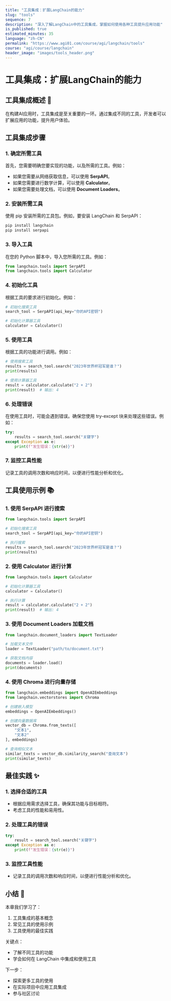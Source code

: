 ```yaml
---
title: "工具集成：扩展LangChain的能力"
slug: "tools"
sequence: 7
description: "深入了解LangChain中的工具集成，掌握如何使用各种工具提升应用功能"
is_published: true
estimated_minutes: 35
language: "zh-CN"
permalink: "https://www.agi01.com/course/agi/langchain/tools"
course: "agi/course/langchain"
header_image: "images/tools_header.png"
---
```


# 工具集成：扩展LangChain的能力

## 工具集成概述 🔧

在构建AI应用时，工具集成是至关重要的一环。通过集成不同的工具，开发者可以扩展应用的功能，提升用户体验。

## 工具集成步骤

### 1. 确定所需工具

首先，您需要明确您要实现的功能，以及所需的工具。例如：
- 如果您需要从网络获取信息，可以使用 **SerpAPI**。
- 如果您需要进行数学计算，可以使用 **Calculator**。
- 如果您需要处理文档，可以使用 **Document Loaders**。

### 2. 安装所需工具

使用 pip 安装所需的工具包。例如，要安装 LangChain 和 SerpAPI：

```bash
pip install langchain
pip install serpapi
```

### 3. 导入工具

在您的 Python 脚本中，导入您所需的工具。例如：

```python
from langchain.tools import SerpAPI
from langchain.tools import Calculator
```

### 4. 初始化工具

根据工具的要求进行初始化。例如：

```python
# 初始化搜索工具
search_tool = SerpAPI(api_key="你的API密钥")

# 初始化计算器工具
calculator = Calculator()
```

### 5. 使用工具

根据工具的功能进行调用。例如：

```python
# 使用搜索工具
results = search_tool.search("2023年世界杯冠军是谁？")
print(results)

# 使用计算器工具
result = calculator.calculate("2 + 2")
print(result)  # 输出: 4
```

### 6. 处理错误

在使用工具时，可能会遇到错误。确保您使用 try-except 块来处理这些错误。例如：

```python
try:
    results = search_tool.search("关键字")
except Exception as e:
    print(f"发生错误：{str(e)}")
```

### 7. 监控工具性能

记录工具的调用次数和响应时间，以便进行性能分析和优化。

## 工具使用示例 📚

### 1. 使用 SerpAPI 进行搜索

```python
from langchain.tools import SerpAPI

# 初始化搜索工具
search_tool = SerpAPI(api_key="你的API密钥")

# 执行搜索
results = search_tool.search("2023年世界杯冠军是谁？")
print(results)
```

### 2. 使用 Calculator 进行计算

```python
from langchain.tools import Calculator

# 初始化计算器工具
calculator = Calculator()

# 执行计算
result = calculator.calculate("2 + 2")
print(result)  # 输出: 4
```

### 3. 使用 Document Loaders 加载文档

```python
from langchain.document_loaders import TextLoader

# 加载文本文件
loader = TextLoader("path/to/document.txt")

# 获取文档内容
documents = loader.load()
print(documents)
```

### 4. 使用 Chroma 进行向量存储

```python
from langchain.embeddings import OpenAIEmbeddings
from langchain.vectorstores import Chroma

# 创建嵌入模型
embeddings = OpenAIEmbeddings()

# 创建向量数据库
vector_db = Chroma.from_texts([
    "文本1",
    "文本2"
], embeddings)

# 查询相似文本
similar_texts = vector_db.similarity_search("查询文本")
print(similar_texts)
```

## 最佳实践 ✨

### 1. 选择合适的工具

- 根据应用需求选择工具，确保其功能与目标相符。
- 考虑工具的性能和易用性。

### 2. 处理工具的错误

```python
try:
    result = search_tool.search("关键字")
except Exception as e:
    print(f"发生错误：{str(e)}")
```

### 3. 监控工具性能

- 记录工具的调用次数和响应时间，以便进行性能分析和优化。

## 小结 📝

本章我们学习了：
1. 工具集成的基本概念
2. 常见工具的使用示例
3. 工具使用的最佳实践

关键点：
- 了解不同工具的功能
- 学会如何在 LangChain 中集成和使用工具

下一步：
- 探索更多工具的使用
- 在实际项目中应用工具集成
- 参与社区讨论
